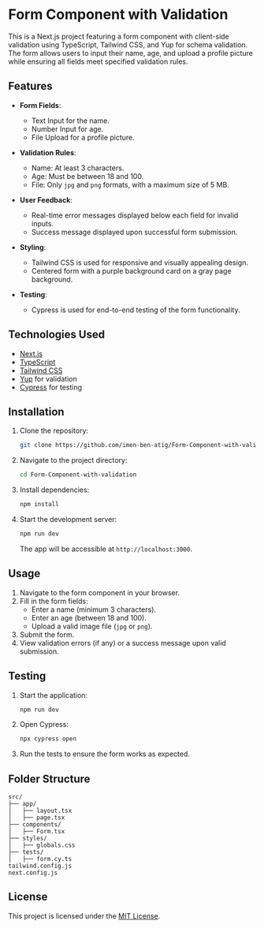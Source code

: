 
# Form Component with Validation

This is a Next.js project featuring a form component with client-side validation using TypeScript, Tailwind CSS, and Yup for schema validation. The form allows users to input their name, age, and upload a profile picture while ensuring all fields meet specified validation rules.

## Features

- **Form Fields**:
  - Text Input for the name.
  - Number Input for age.
  - File Upload for a profile picture.

- **Validation Rules**:
  - Name: At least 3 characters.
  - Age: Must be between 18 and 100.
  - File: Only `jpg` and `png` formats, with a maximum size of 5 MB.

- **User Feedback**:
  - Real-time error messages displayed below each field for invalid inputs.
  - Success message displayed upon successful form submission.

- **Styling**:
  - Tailwind CSS is used for responsive and visually appealing design.
  - Centered form with a purple background card on a gray page background.

- **Testing**:
  - Cypress is used for end-to-end testing of the form functionality.

## Technologies Used

- [Next.js](https://nextjs.org/)
- [TypeScript](https://www.typescriptlang.org/)
- [Tailwind CSS](https://tailwindcss.com/)
- [Yup](https://github.com/jquense/yup) for validation
- [Cypress](https://www.cypress.io/) for testing

## Installation

1. Clone the repository:
   ```bash
   git clone https://github.com/imen-ben-atig/Form-Component-with-validation.git
   ```
2. Navigate to the project directory:
   ```bash
   cd Form-Component-with-validation
   ```
3. Install dependencies:
   ```bash
   npm install
   ```
4. Start the development server:
   ```bash
   npm run dev
   ```
   The app will be accessible at `http://localhost:3000`.

## Usage

1. Navigate to the form component in your browser.
2. Fill in the form fields:
   - Enter a name (minimum 3 characters).
   - Enter an age (between 18 and 100).
   - Upload a valid image file (`jpg` or `png`).
3. Submit the form.
4. View validation errors (if any) or a success message upon valid submission.

## Testing

1. Start the application:
   ```bash
   npm run dev
   ```
2. Open Cypress:
   ```bash
   npx cypress open
   ```
3. Run the tests to ensure the form works as expected.

## Folder Structure

```
src/
├── app/
│   ├── layout.tsx
│   ├── page.tsx
├── components/
│   ├── Form.tsx
├── styles/
│   ├── globals.css
├── tests/
│   ├── form.cy.ts
tailwind.config.js
next.config.js
```


## License

This project is licensed under the [MIT License](LICENSE).

